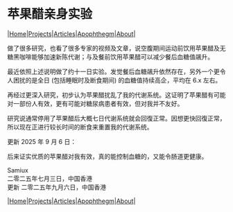 # 苹果醋亲身实验

|[Home](/README.md)|[Projects](/projects.md)|[Articles](/articles.md)|[Apophthegm](/apophthegm.md)|[About](/about.md)|

做了很多研究，也看了很多专家的视频及文章，说空腹期间运动前饮用苹果醋及无糖黑咖啡能够加速新陈代谢；与及餐前饮用苹果醋可以减少餐后血糖值飊升。

最近依照上述说明做了约十一日实验。发觉餐后血糖飊升依然存在，另外一个更令人困扰的是全日 (包括睡眠时及断食期间) 的血糖值持续高企，平均在 6.x 左右。

再经过更深入研究，初步认为苹果醋扰乱了我的代谢系统。这证明了苹果醋有可能对一部份人有效，更有可能对糖尿病患者有效，但对我并不友好。

研究说通常停用了苹果醋后大概七日代谢系统就会回復正常。因想更快回復正常，所以现在正进行较长时间的断食来重置我的代谢系统。

更新 2025 年 9 月 6 日：    

后来证实优质的苹果醋对我有效，真的能控制血糖的，又能令肠道更健康。

Samiux    
二零二五年七月三日，中国香港    
更新 二零二五年九月六日，中国香港       
    

|[Home](/README.md)|[Projects](/projects.md)|[Articles](/articles.md)|[Apophthegm](/apophthegm.md)|[About](/about.md)|